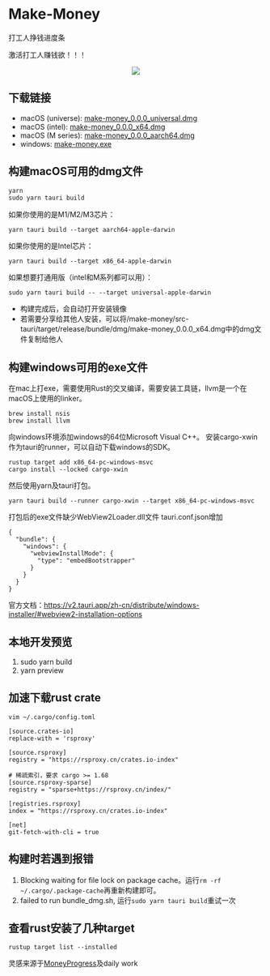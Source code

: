 # Make-Money

打工人挣钱进度条

激活打工人赚钱欲！！！

<p align="center">
  <!-- <img src="https://imgur.com/EUCZEB6.png" /> -->
  <img src="https://imgur.com/KQzZkAF.gif" />
</p>

## 下载链接
- macOS (universe): [make-money_0.0.0_universal.dmg](./download/make-money_0.0.0_universal.dmg)
- macOS (intel): [make-money_0.0.0_x64.dmg](./download/make-money_0.0.0_x64.dmg)
- macOS (M series): [make-money_0.0.0_aarch64.dmg](./download/make-money_0.0.0_aarch64.dmg)
- windows: [make-money.exe](./download/make-money.exe)

## 构建macOS可用的dmg文件
```js
yarn
sudo yarn tauri build
```

如果你使用的是M1/M2/M3芯片：
```
yarn tauri build --target aarch64-apple-darwin
```
如果你使用的是Intel芯片：
```
yarn tauri build --target x86_64-apple-darwin
```

如果想要打通用版（intel和M系列都可以用）：
```
sudo yarn tauri build -- --target universal-apple-darwin
```

- 构建完成后，会自动打开安装镜像
- 若需要分享给其他人安装，可以将/make-money/src-tauri/target/release/bundle/dmg/make-money_0.0.0_x64.dmg中的dmg文件复制给他人




## 构建windows可用的exe文件

在mac上打exe，需要使用Rust的交叉编译，需要安装工具链，llvm是一个在macOS上使用的linker。
```
brew install nsis
brew install llvm
```
向windows环境添加windows的64位Microsoft Visual C++。
安装cargo-xwin作为tauri的runner，可以自动下载windows的SDK。
```
rustup target add x86_64-pc-windows-msvc
cargo install --locked cargo-xwin
```
然后使用yarn及tauri打包。
```
yarn tauri build --runner cargo-xwin --target x86_64-pc-windows-msvc
```

打包后的exe文件缺少WebView2Loader.dll文件
tauri.conf.json增加
```
{
  "bundle": {
    "windows": {
      "webviewInstallMode": {
        "type": "embedBootstrapper"
      }
    }
  }
}
```
官方文档：https://v2.tauri.app/zh-cn/distribute/windows-installer/#webview2-installation-options

## 本地开发预览
1. sudo yarn build
2. yarn preview

## 加速下载rust crate
```
vim ~/.cargo/config.toml
```
```
[source.crates-io]
replace-with = 'rsproxy'

[source.rsproxy]
registry = "https://rsproxy.cn/crates.io-index"

# 稀疏索引，要求 cargo >= 1.68
[source.rsproxy-sparse]
registry = "sparse+https://rsproxy.cn/index/"

[registries.rsproxy]
index = "https://rsproxy.cn/crates.io-index"

[net]
git-fetch-with-cli = true

```


## 构建时若遇到报错

1. Blocking waiting for file lock on package cache。运行`rm -rf ~/.cargo/.package-cache`再重新构建即可。
2. failed to run bundle_dmg.sh, 运行`sudo yarn tauri build`重试一次


## 查看rust安装了几种target
`rustup target list --installed`


灵感来源于[MoneyProgress](https://github.com/Lakr233/MoneyProgress)及daily work